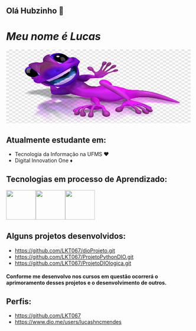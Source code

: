 ## Olá Hubzinho 👋
# ___Meu nome é Lucas___ 
<img src="image.png" width="500" height="200">

## Atualmente estudante em:
- Tecnologia da Informação na UFMS ♥️ 
- Digital Innovation One ♦️

## Tecnologias em processo de Aprendizado:
<img src="https://cdn.jsdelivr.net/gh/devicons/devicon@latest/icons/css3/css3-original.svg" width="80" height="80" /><img src="https://cdn.jsdelivr.net/gh/devicons/devicon@latest/icons/html5/html5-original.svg" width="80" height="80" /><img src="https://cdn.jsdelivr.net/gh/devicons/devicon@latest/icons/python/python-original.svg" width="80" height="80" />

## Alguns projetos desenvolvidos:
- https://github.com/LKT067/dioProjeto.git <br>
- https://github.com/LKT067/ProjetoPythonDIO.git <br>
- https://github.com/LKT067/ProjetoDIOlogica.git <br>
#### Conforme me desenvolvo nos cursos em questão ocorrerá o aprimoramento desses projetos e o desenvolvimento de outros.

## Perfis:
- https://github.com/LKT067
- https://www.dio.me/users/lucashncmendes

